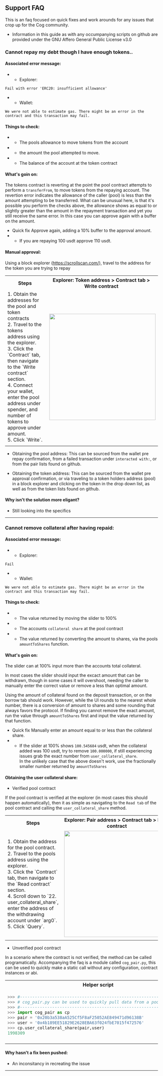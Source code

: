 ## Support FAQ

This is an faq focused on quick fixes and work arounds for any issues that crop up for the Cog community.

- Information in this guide as with any occumpanying scripts on github are provided under the GNU Affero General Public License v3.0

### Cannot repay my debt though I have enough tokens..
#### Associated error message:

- - Explorer:
```
Fail with error 'ERC20: insufficient allowance'
```
- - Wallet:
```
We were not able to estimate gas. There might be an error in the
contract and this transaction may fail.
```

#### Things to check:
- - The pools allowance to move tokens from the account
- - the amount the pool attempted to move.
- - The balance of the account at the token contract

#### What's goin on:
The tokens contract is reverting at the point the pool contract attempts to perform a `transferFrom`, to move tokens from the repaying account. 
The revertion error indicates the allowance of the caller (pool) is less than the amount attempting to be transferred. 
What can be unusual here, is that it's possible you perform the checks above, the allowance shows as equal to or slightly greater than the amount in the repayment transaction and yet you still receive the same error. In this case you can approve again with a buffer on the amount.

- Quick fix
Approve again, adding a 10% buffer to the approval amount. 
- - If you are repaying 100 usdt approve 110 usdt.

#### Manual approval:
Using a block explorer (https://scrollscan.com/), travel to the address for the token you are trying to repay

<table>
    <tr>
    <th>
      Steps    
    </th>
    <th>
      Explorer: Token address > Contract tab > Write contract
  </th>
  </tr>
  <tr>
    <td>
        1. Obtain the addresses for the pool and token contracts  <br>
        2. Travel to the tokens address using the  explorer.<br>
        3. Click the `Contract` tab, then navigate to the `Write contract` section. <br>
        4. Connect your wallet, enter the pool address under spender, and number of tokens to approve under amount.<br>
        5. Click `Write`.
    </td>
    <td>
      <img src="https://github.com/0xMaka/cog/assets/12489182/07ea6a23-d894-4681-8760-b131858489b0" align="right" width="350"/> 
    </td>
  </tr>
  <tr>
    <td>
      <img width=550/>
    </td>
      <td>
      <img width=350/>
    </td>
  </tr>
</table>

- Obtaining the pool address:
This can be sourced from the wallet pre repay confirmation, from a failed transaction under `interacted with:`, or from the pair lists found on github.<br>

- Obtaining the token address:
This can be sourced from the wallet pre approval confirmation, or via traveling to a token holders address (pool) in a block explorer and clicking on the token in the drop down list, as well as from the token lists found on github.<br>

#### Why isn't the solution more eligant?
- Still looking into the specifics

--- 

### Cannot remove collateral after having repaid:
#### Associated error message:

- - Explorer:
```
Fail
```
- - Wallet:
```
We were not able to estimate gas. There might be an error in the
contract and this transaction may fail.
```

#### Things to check:
- - The value returned by moving the slider to 100%
- - The accounts `collateral share` at the pool contract
- - The value returned by converting the amount to shares, via the pools `amountToShares` function.

#### What's goin on:
The slider can at 100% input more than the accounts total collateral.

In most cases the slider should input the excact amount that can be withdrawn, though in some cases it will overshoot, needing the caller to manually enter the correct value or remove a less than optimal amount.

Using the amount of collateral found on the deposit transaction, or on the borrow tab should work.
However, while the UI rounds to the nearest whole number, there is a conversion of amount to shares and some rounding that always favors the protocol.
If finding you cannot remove the exact amount, run the value through `amountToShares` first and input the value returned by that function.

- Quick fix
Manually enter an amount equal to or less than the collateral share.
- - If the slider at 100% shows `100.545684` usdt, when the collateral added was 100 usdt, try to remove `100.000000`, if still experiencing issues grab the exact number from `user_collateral_share`. <br> In the unlikely case that the above doesn't work, use the fractionally smaller number returned by `amountToShares`


#### Obtaining the user collateral share:
- Verified pool contract

If the pool contract is verified at the explorer (in most cases this should happen automatically), then it as simple as navigating to the `Read tab` of the pool contract and calling the `user_collateral_share` method.

<table>
    <tr>
    <th>
      Steps    
    </th>
    <th>
      Explorer: Pair address > Contract tab > Read contract
  </th>
  </tr>
  <tr>
    <td>
        1. Obtain the address for the pool contract.<br>
        2. Travel to the pools address using the explorer.<br>
        3. Click the `Contract` tab, then navigate to the `Read contract` section. <br>
        4. Scroll down to `22. user_collateral_share`, enter the address of the withdrawing account under `arg0`.<br>
        5. Click `Query`.
    </td>
    <td>
      <img src="https://github.com/0xMaka/cog/assets/12489182/f699d0c2-8064-4520-b492-3be876963e0c" align="right" width="350"/> 

    </td>
  </tr>
  <tr>
    <td>
      <img width=550/>
    </td>
      <td>
      <img width=350/>
    </td>
  </tr>
</table>

- Unverified pool contract

In a scenario where the contract is not verified, the method can be called programatically. 
Accompanying the faq is a module called `cog_pair.py`, this can be used to quickly make a static call without any configuration, contract instances or abi.

<table class="fixed-align">
  <tbody>
   <tr>
  <th>
    Helper script
  </th>
    </tr>  
    <tr>
  <td valign="top", valign="center">
 
  ```python
  >>> #-------------------------------------------------------------------
  >>> # cog_pair.py can be used to quickly pull data from a pool contract. 
  >>> #-------------------------------------------------------------------
  >>> import cog_pair as cp
  >>> pair = '0x20b3a538aA525Cf5F8aF25052AE849471d96138B'
  >>> user = '0x4b189EE51829E2628EBA63f024fbE7015f472576'
  >>> cp.user_collateral_share(pair,user)
1998309
```
    
</td>
  </tr>
 
  <tr>
<td>
  <img width=800/>
</td>
  </tr>
</table>

#### Why hasn't a fix been pushed:
 - An inconsitancy in recreating the issue

---
